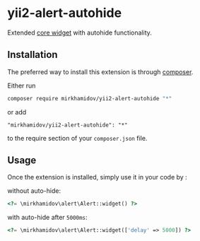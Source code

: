 yii2-alert-autohide 
=
Extended [core widget](https://github.com/yiisoft/yii2-app-advanced/blob/master/common/widgets/Alert.php) with autohide functionality.


Installation
------------

The preferred way to install this extension is through [composer](http://getcomposer.org/download/).

Either run

```bash
composer require mirkhamidov/yii2-alert-autohide "*"
```

or add

```
"mirkhamidov/yii2-alert-autohide": "*"
```

to the require section of your `composer.json` file.


Usage
-----

Once the extension is installed, simply use it in your code by  :

without auto-hide:
```php
<?= \mirkhamidov\alert\Alert::widget() ?>

```

with auto-hide after `5000ms`:
```php
<?= \mirkhamidov\alert\Alert::widget(['delay' => 5000]) ?>

```